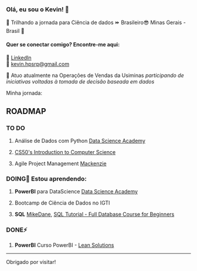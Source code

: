 ### Olá, eu sou o Kevin! 👋

:round_pushpin:	Trilhando a jornada para Ciência de dados :fast_forward: Brasileiro:sunglasses: Minas Gerais - Brasil :green_heart:


#### Quer se conectar comigo? Encontre-me aqui:

🔗 [LinkedIn](https://www.linkedin.com/in/kevin-hebert-pero/)  
:email: kevin.hpsrp@gmail.com 

🔭 Atuo atualmente na Operações de Vendas da Usiminas *participando de iniciativas voltadas à tomada de decisão baseada em dados*<br>

Minha jornada: 

## ROADMAP<br>

### TO DO<br>

1. Análise de Dados com Python [Data Science Academy](https://www.datascienceacademy.com.br/course?courseid=python-fundamentos)

1. [CS50's Introduction to Computer Science](https://www.edx.org/course/cs50s-introduction-to-computer-science)

1. Agile Project Management [Mackenzie](https://eadcursoslivres.mackenzie.br/course/view.php?id=18) 

### DOING🌱 Estou aprendendo:<br>

1. **PowerBI** para DataScience [Data Science Academy](https://www.datascienceacademy.com.br/course?courseid=microsoft-power-bi-para-data-science)<br> 

1. Bootcamp de Ciência de Dados no IGTI<br> 

1. **SQL** [MikeDane](https://www.mikedane.com/#courses), [SQL Tutorial - Full Database Course for Beginners](https://youtu.be/HXV3zeQKqGY)<br>
     
### DONE⚡<br>

1. **PowerBI** Curso PowerBI - [Lean Solutions](https://leansolutions.eadplataforma.com/curso/business-intelligence-com-power-bi)

-------------------------------------------------------
Obrigado por visitar!
</samp>

<!---TO DO | DOING | DONE
------------ | ------------- | -------------
*Análise de Dados com Python*<br> [Data Science Academy](https://www.datascienceacademy.com.br/course?courseid=python-fundamentos) | ***PowerBI** para DataScience*<br> [Data Science Academy](https://www.datascienceacademy.com.br/course?courseid=microsoft-power-bi-para-data-science)<br> | ***PowerBI** Curso PowerBI*<br> [Lean Solutions](https://leansolutions.eadplataforma.com/curso/business-intelligence-com-power-bi)
[CS50's Introduction to Computer Science](https://www.edx.org/course/cs50s-introduction-to-computer-science) | *Bootcamp de Ciência de Dados*<br> IGTI | 
||***SQL Tutorial***<br> [MikeDane](https://www.mikedane.com/#courses),<br> [Full Database Course for Beginners](https://youtu.be/HXV3zeQKqGY) | ---/>


<!--
**KevinHebert/KevinHebert** is a ✨ _special_ ✨ repository because its `README.md` (this file) appears on your GitHub profile.**

- 🔭 Atuo atualmente na Operações de Vendas da Usiminas
- 🌱 Estou aprendendo Análise de Dados com Python e visualização com PowerBI
- 👯 Procuro colaborar em projetos de Ciência de Dados para ganhar experiência real.
- 🤔 I’m looking for help with ...
- 💬 Ask me about ...
- ⚡ Fun fact: ...
